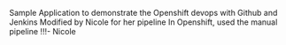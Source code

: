 Sample Application to demonstrate the Openshift devops with Github and Jenkins
Modified by Nicole for her pipeline
In Openshift, used the manual pipeline !!!- Nicole
